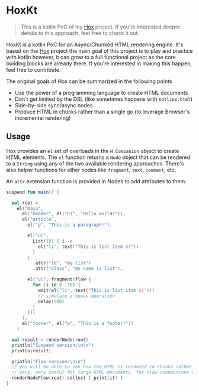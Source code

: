 # HoxKt

> This is a kotlin PoC of my [Hox](https://github.com/AngelMunoz/Hox) project. If you're interested deeper details to this approach, feel free to check it out.

HoxKt is a kotlin PoC for an Async/Chunked HTML rendering engine. It's based on the [Hox](https://github.com/AngelMunoz/Hox) project the main goal of this project is to play and practice with kotlin however, it can grow to a full functional project as the core building blocks are already there. If you're interested in making this happen, feel free to contribute.

The original goals of Hox can be summarized in the following points

- Use the power of a programming language to create HTML documents
- Don't get limited by the DSL (like sometimes happens with `Kotlinx.html`)
- Side-by-side sync/async nodes
- Produce HTML in chunks rather than a single go (to leverage Browser's incremental rendering)

## Usage

Hox provides an `el` set of overloads in the `H.Companion` object to create HTML elements. The `el` function returns a `Node` object that can be rendered to a `String` using any of the two available rendering approaches. There's also helper functions for other nodes like `fragment`, `text`, `comment`, etc.

An `attr` extension function is provided in Nodes to add attributes to them.

```kotlin
suspend fun main() {

  val root =
    el("main",
      el("header", el("h1", "Hello world!")),
      el("article",
        el("p", "This is a paragraph!"),

        el("ul",
          List(10) { i ->
            el("li", text("This is list item $i"))
          }
        )
          .attr("id", "my-list")
          .attr("class", "my name is list"),

        el("ul", fragment(flow {
          for (i in 0..10) {
            emit(el("li", text("This is list item $i")))
            // simulate a heavy operation
            delay(500)
          }
        }))
      ),
      el("footer", el("p", "This is a footer!"))
    )

  val result = renderNode(root)
  println("Suspend version:\n\n")
  println(result)

  println("Flow version:\n\n")
  // you will be able to see how the HTML is rendered in chunks rather than a single go
  // very, very useful for large HTML documents, for slow connections or heavy operations.
  renderNodeFlow(root).collect { print(it) }
}
```
